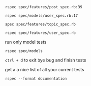 ```rspec spec/features/post_spec.rb:39```

```rspec spec/models/user_spec.rb:17```

```spec spec/features/topic_spec.rb```

```rspec spec/features/user_spec.rb```

run only model tests

```rspec spec/models```

```ctrl + d``` to exit bye bug and finish tests

get a a nice list of all your current tests

```rspec --format documentation```
